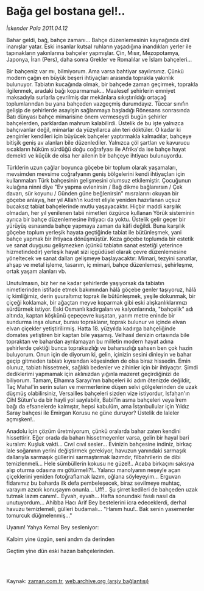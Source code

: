 # Bağa gel bostana gel!..

*İskender Pala 2011.04.12*

<td class="columnist-detail">
<p>Bahar geldi, bağ, bahçe zamanı... Bahçe düzenlemesinin kaynağında dinî inanışlar yatar. Eski insanlar kutsal ruhların yaşadığına inandıkları yerler ile tapınakların yakınlarına bahçeler yapmışlar. Çin, Mısır, Mezopotamya, Japonya, İran (Pers), daha sonra Grekler ve Romalılar ve İslam bahçeleri...</p>
<p>
<div id="haberMetinDiv">
<p>Bir bahçeniz var mı, bilmiyorum. Ama varsa bahtiyar sayılırsınız. Çünkü modern çağın en büyük beşeri ihtiyaçları arasında toprakla yakınlık bulunuyor. Tabiatın kucağında olmak, bir bahçede zaman geçirmek, toprakla ilgilenmek, aradaki bağı koparmamak... Maalesef şehirlerin emniyet maksadıyla surlarla çevrilmiş dar mekânlara sıkıştırıldığı ortaçağ toplumlarından bu yana bahçeden vazgeçmiş durumdayız. Tüccar sınıfın gelişip de şehirlerde asayişin sağlanmaya başladığı Rönesans sonrasında Batı dünyası bahçe mimarisine önem vermeseydi bugün şehirler bahçelerden, parklardan mahrum kalabilirdi. Üstelik de bu işte yalnızca bahçıvanlar değil, mimarlar da yüzyıllarca alın teri döktüler. O kadar ki zenginler kendileri için büyücek bahçeler yaptırmakla kalmadılar, bahçeye bitişik geniş av alanları bile düzenlediler. Yalnızca çöl şartları ve kavurucu sıcakların hüküm sürdüğü doğu coğrafyası ile Afrika'da ise bahçe hayat demekti ve küçük de olsa her ailenin bir bahçeye ihtiyacı bulunuyordu.
<p>Türklerin uzun çağlar boyunca göçebe bir toplum olarak yaşamaları, mevsimden mevsime coğrafyanın geniş bölgelerini kendi ihtiyaçları için kullanmaları Türk bahçesinin gelişmesini olumsuz etkilemiştir. Çocuğunun kulağına ninni diye "Ev yapma evlenirsin / Bağ dikme bağlanırsın / Çek davarı, sür koyunu / Günden güne beğlenirsin" mısralarını okuyan bir göçebe anlayış, her yıl Allah'ın kudret eliyle yeniden hazırlanan uçsuz bucaksız tabiat bahçelerinde mutlu yaşayacaktır. Hiçbir maddi karşılık olmadan, her yıl yenilenen tabii nimetleri özgürce kullanan Yörük sisteminin ayrıca bir bahçe düzenlemesine ihtiyacı da yoktu. Üstelik gelir geçer bir yürüyüş esnasında bahçe yapmaya zaman da kâfi değildi. Buna karşılık göçebe toplum yerleşik hayata geçtiğinde tabiat ile bütünleşmek, yani bahçe yapmak bir ihtiyaca dönüşmüştür. Keza göçebe toplumda bir estetik ve sanat duygusu gelişmezken (çünkü tabiatın sanat estetiği yeterince hizmetindedir) yerleşik hayat sizi içgüdüsel olarak çevre düzenlemesine yöneltecek ve sanat dalları gelişmeye başlayacaktır: Mimari, tezyini sanatlar, ahşap ve metal işleme, tasarım, iç mimari, bahçe düzenlemesi, şehirleşme, ortak yaşam alanları vb.
<p>Unutulmasın, biz her ne kadar şehirlerde yaşıyorsak da tabiatın nimetlerinden istifade etmek bakımından hâlâ göçebe genler taşıyoruz, hâlâ iç kimliğimiz, derin şuuraltımız toprak ile bütünleşmek, yeşile dokunmak, bir çiçeği koklamak, bir ağaçtan meyve koparmak gibi eski alışkanlıklarımızı sürdürmek istiyor. Eski Osmanlı kadırgaları ve kalyonlarında, "bahçelik" adı altında, kaptan köşkünü çepeçevre kuşatan, yarım metre eninde bir sundurma inşa olunur, burası topraklanır, toprak bulunur ve içinde elvan elvan çiçekler yetiştirilirmiş. Hatta 18. yüzyılda kadırga bahçeliğinde domates yetiştiren bir kaptan bile yaşamış. Velhasıl denizin ortasında bile topraktan ve bahardan ayrılamayan bu milletin modern hayat adına şehirlerde çektiği bunca topraksızlığı ve baharsızlığı şahsen ben çok hazin buluyorum. Onun için de diyorum ki, gelin, içinizin sesini dinleyin ve bahar geçip gitmeden tabiatı kıyısından köşesinden de olsa biraz hissedin. Emin olunuz, tabiatı hissetmek, sağlıklı bedenler ve zihinler için bir ihtiyaçtır. Şimdi dediklerimi yapmamak için aklınızdan yığınla mazeret geçirdiğinizi de biliyorum. Tamam, Elhamra Sarayı'nın bahçeleri iki adım ötenizde değildir, Taç Mahal'in serin suları ve mermerlerine düşen selvi gölgelerinden de uzak düşmüş olabilirsiniz, Versailles bahçeleri sizden vize istiyordur, Isfahan'ın Çihl Sütun'u da bir hayli yol sayılabilir, Babil'in asma bahçeleri veya İrem bağı da efsanelerde kalmıştır, hepsi kabulüm, ama İstanbullular için Yıldız Saray bahçesi ile Emirgan Korusu ne güne duruyor? Üstelik de laleler açmışken!..
<p>Anadolu için çözüm üretmiyorum, çünkü oralarda bahar zaten kendini hissettirir. Eğer orada da baharı hissetmeyenler varsa, gelin bir hayal bari kuralım: Kuşluk vakti... Cıvıl cıvıl sesler... Evinizin bahçesine indiniz, birkaç lale soğanının yerini değiştirmek gerekiyor, havuzun yanındaki sarmaşık dallarıyla sarmaşık güllerini sarmaştırmak lazımdır, filbahrilerin de dibi temizlenmeli... Hele sümbüllerin kokusu ne güzel!.. Acaba birkaçını saksıya alıp oturma odasına mı götürmeli?!.. Yalancı manolyanın neşeyle açan çiçeklerini yeniden fotoğraflamak lazım, oğlana söyleyeyim... Erguvan fidanımız bu baharda ilk defa pembeleşecek, biraz sevilmeye muhtaç, varayım azıcık konuşayım onunla... Uff!.. Şu şirret kedileri de bahçeden uzak tutmak lazım canım!.. Eyvah, eyvah... Hafta sonundaki fasılı nasıl da unutuyordum... Ahibba Hacı Arif Bey bestelerini icra edeceklerdi, derhal havuzu temizlemeli, gülleri budamalı... "Hanım huu!.. Bak senin yasemenler tomurcuk düğmelenmiş..."
<p>Uyanın! Yahya Kemal Bey sesleniyor:
<p>Kalbim yine üzgün, seni andım da derinden
<p>Geçtim yine dün eski hazan bahçelerinden.</p></p></p></p></p></p></p></div>
</p>


<p><br>
		 </br></p></td>

Kaynak: [zaman.com.tr](http://zaman.com.tr/yazar.do?yazino=1120271), [web.archive.org (arşiv bağlantısı)](http://web.archive.org/web/20110816014226/http://www.zaman.com.tr:80/yazar.do?yazino=1120271)

